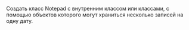 Создать класс Notepad с внутренним классом или классами,
с помощью объектов которого могут храниться несколько 
записей на одну дату.